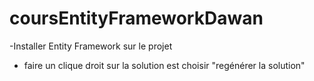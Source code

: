 # coursEntityFrameworkDawan

-Installer Entity Framework sur le projet
+ faire un clique droit sur la solution est choisir "regénérer la solution" 
